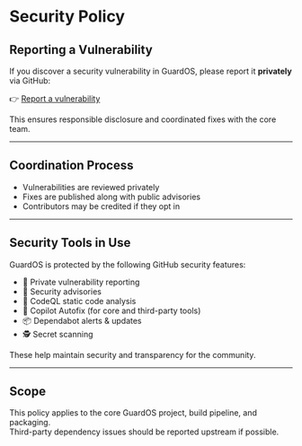 # Security Policy

## Reporting a Vulnerability

If you discover a security vulnerability in GuardOS, please report it **privately** via GitHub:

👉 [Report a vulnerability](../../security/advisories/new)

This ensures responsible disclosure and coordinated fixes with the core team.

---

## Coordination Process

- Vulnerabilities are reviewed privately
- Fixes are published along with public advisories
- Contributors may be credited if they opt in

---

## Security Tools in Use

GuardOS is protected by the following GitHub security features:
- 🔐 Private vulnerability reporting
- 📢 Security advisories
- 🧠 CodeQL static code analysis
- 🤖 Copilot Autofix (for core and third-party tools)
- 📦 Dependabot alerts & updates
- 🕵️ Secret scanning

These help maintain security and transparency for the community.

---

## Scope

This policy applies to the core GuardOS project, build pipeline, and packaging.  
Third-party dependency issues should be reported upstream if possible.
